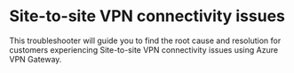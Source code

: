 <properties
    pageTitle="TSG Summary: Site-to-site VPN connectivity issues"
    description="TSG Summary: Site-to-site VPN connectivity issues"
    service="microsoft.network"
    resource="vpnGateways"
    authors="riturajc"
    ms.author="riturajc"
    displayOrder=""
    selfHelpType="TSG_Description"
    supportTopicIds="32591158,32584882,32584881"
    resourceTags=""
    productPesIds=""
    cloudEnvironments="public, fairfax, blackforest, mooncake, usnat, ussec"
    articleId="308d35e1-64b8-4bd4-bceb-45da201e2f70"
    ownershipId="CloudNet_AzureVPNGateway"
/>

# Site-to-site VPN connectivity issues

This troubleshooter will guide you to find the root cause and resolution for customers experiencing Site-to-site VPN connectivity issues using Azure VPN Gateway.
